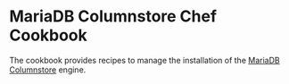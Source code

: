 # MariaDB Columnstore Chef Cookbook

The cookbook provides recipes to manage the installation of the [MariaDB Columnstore](https://mariadb.com/products/technology/columnstore) engine.
